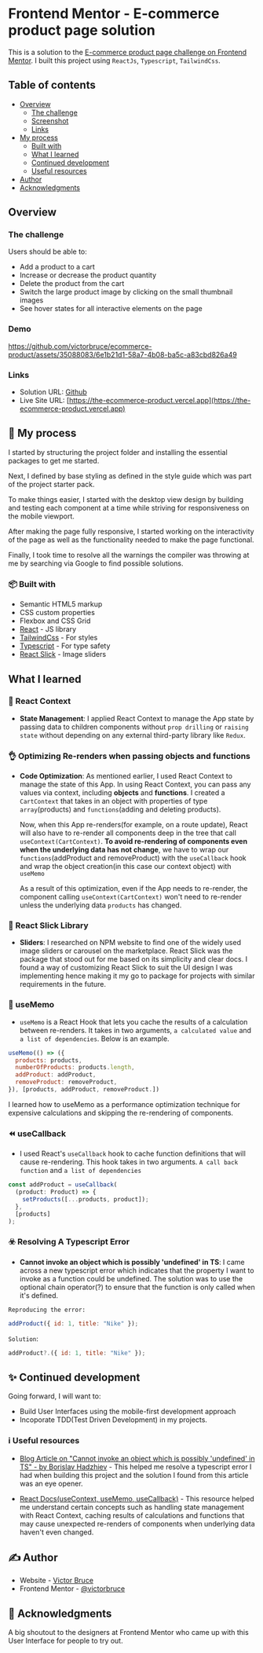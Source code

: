 # Frontend Mentor - E-commerce product page solution

This is a solution to the [E-commerce product page challenge on Frontend Mentor](https://www.frontendmentor.io/challenges/ecommerce-product-page-UPsZ9MJp6). I built this project using `ReactJs`, `Typescript`, `TailwindCss`.

## Table of contents

- [Overview](#overview)
  - [The challenge](#the-challenge)
  - [Screenshot](#screenshot)
  - [Links](#links)
- [My process](#my-process)
  - [Built with](#built-with)
  - [What I learned](#what-i-learned)
  - [Continued development](#continued-development)
  - [Useful resources](#useful-resources)
- [Author](#author)
- [Acknowledgments](#acknowledgments)

## Overview

### The challenge

Users should be able to:

- Add a product to a cart
- Increase or decrease the product quantity
- Delete the product from the cart
- Switch the large product image by clicking on the small thumbnail images
- See hover states for all interactive elements on the page

### Demo

https://github.com/victorbruce/ecommerce-product/assets/35088083/6e1b21d1-58a7-4b08-ba5c-a83cbd826a49


### Links

- Solution URL: [Github](https://github.com/victorbruce/ecommerce-product)
- Live Site URL: [https://the-ecommerce-product.vercel.app](https://the-ecommerce-product.vercel.app)

## 💭 My process

I started by structuring the project folder and installing the essential packages to get me started.

Next, I defined by base styling as defined in the style guide which was part of the project starter pack.

To make things easier, I started with the desktop view design by building and testing each component at a time while striving for responsiveness on the mobile viewport.

After making the page fully responsive, I started working on the interactivity of the page as well as the functionality needed to make the page functional.

Finally, I took time to resolve all the warnings the compiler was throwing at me by searching via Google to find possible solutions.

### 📦 Built with

- Semantic HTML5 markup
- CSS custom properties
- Flexbox and CSS Grid
- [React](https://reactjs.org/) - JS library
- [TailwindCss](https://tailwindcss.com/) - For styles
- [Typescript](https://www.typescriptlang.org/docs/) - For type safety
- [React Slick](https://react-slick.neostack.com/) - Image sliders

## What I learned

### 🫙 React Context

- **State Management**: I applied React Context to manage the App state by passing data to children components without `prop drilling` or `raising state` without depending on any external third-party library like `Redux`.

### 👌 Optimizing Re-renders when passing objects and functions

- **Code Optimization**: As mentioned earlier, I used React Context to manage the state of this App. In using React Context, you can pass any values via context, including **objects** and **functions**. I created a `CartContext` that takes in an object with properties of type `array`(products) and `functions`(adding and deleting products).

  Now, when this App re-renders(for example, on a route update), React will also have to re-render all components deep in the tree that call `useContext(CartContext)`. **To avoid re-rendering of components even when the underlying data has not change**, we have to wrap our `functions`(addProduct and removeProduct) with the `useCallback` hook and wrap the object creation(in this case our context object) with `useMemo`

  As a result of this optimization, even if the App needs to re-render, the component calling `useContext(CartContext)` won't need to re-render unless the underlying data `products` has changed.

### 🌅 React Slick Library

- **Sliders**: I researched on NPM website to find one of the widely used image sliders or carousel on the marketplace. React Slick was the package that stood out for me based on its simplicity and clear docs.
  I found a way of customizing React Slick to suit the UI design I was implementing hence making it my go to package for projects with similar requirements in the future.

### 🛟 useMemo

- `useMemo` is a React Hook that lets you cache the results of a calculation between re-renders. It takes in two arguments, `a calculated value` and `a list of dependencies`. Below is an example.

```js
useMemo(() => ({
  products: products,
  numberOfProducts: products.length,
  addProduct: addProduct,
  removeProduct: removeProduct,
}), [products, addProduct, removeProduct.])
```

I learned how to useMemo as a performance optimization technique for expensive calculations and skipping the re-rendering of components.

### ⏪ useCallback

- I used React's `useCallback` hook to cache function definitions that will cause re-rendering. This hook takes in two arguments. `A call back function` and `a list of dependencies`

```js
const addProduct = useCallback(
  (product: Product) => {
    setProducts([...products, product]);
  },
  [products]
);
```

### ☣️ Resolving A Typescript Error

- **Cannot invoke an object which is possibly 'undefined' in TS**: I came across a new typescript error which indicates that the property I want to invoke as a function could be undefined. The solution was to use the optional chain operator(?) to ensure that the function is only called when it's defined.

`Reproducing the error:`

```js
addProduct({ id: 1, title: "Nike" });
```

`Solution`:

```js
addProduct?.({ id: 1, title: "Nike" });
```

## ✨ Continued development

Going forward, I will want to:

- Build User Interfaces using the mobile-first development approach
- Incoporate TDD(Test Driven Development) in my projects.

### ℹ️ Useful resources

- [Blog Article on "Cannot invoke an object which is possibly 'undefined' in TS" - by Borislav Hadzhiev](https://bobbyhadz.com/blog/typescript-cannot-invoke-an-object-which-is-possibly-undefined#:~:text=The%20error%20%22Cannot%20invoke%20an,of%20how%20the%20error%20occurs.) - This helped me resolve a typescript error I had when building this project and the solution I found from this article was an eye opener.

- [React Docs(useContext, useMemo, useCallback)](https://react.dev/reference/react) - This resource helped me understand certain concepts such as handling state management with React Context, caching results of calculations and functions that may cause unexpected re-renders of components when underlying data haven't even changed.

## ✍️ Author

- Website - [Victor Bruce](https://victorbruce.vercel.app)
- Frontend Mentor - [@victorbruce](https://www.frontendmentor.io/profile/victorbruce)

## 🤝 Acknowledgments

A big shoutout to the designers at Frontend Mentor who came up with this User Interface for people to try out.
